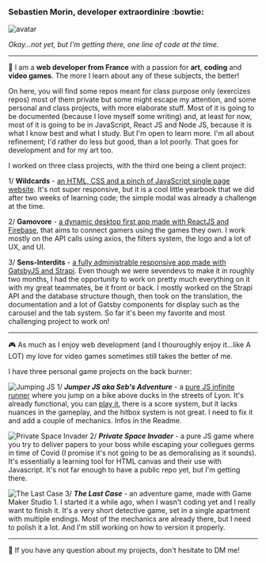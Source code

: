 ### Sebastien Morin, developer extraordinire :bowtie:

![avatar](https://i.imgur.com/HU3BtN7.jpg)

*Okay...not yet, but I'm getting there, one line of code at the time.*

---

🌱 I am a **web developer from France** with a passion for **art**, **coding** and **video games**. The more I learn about any of these subjects, the better!

On here, you will find some repos meant for class purpose only (exercizes repos) most of them private but some might escape my attention, and some personal and class projects, with more elaborate stuff. 
Most of it is going to be documented (because I love myself some writing) and, at least for now, most of it is going to be in JavaScript, React JS and Node JS, because it is what I know best and what I study. But I'm open to learn more.
I'm all about refinement; I'd rather do less but good, than a lot poorly. That goes for development and for my art too.

I worked on three class projects, with the third one being a client project:

1/ **Wildcards** - [an HTML, CSS and a pinch of JavaScript single page website](https://wildcodeschool.github.io/Lyon-js-202005-project-Trombino/). It's not super responsive, but it is a cool little yearbook that we did after two weeks of learning code; the simple modal was already a challenge at the time.

2/ **Gamovore** - [a dynamic desktop first app made with ReactJS and Firebase](https://gamovore.netlify.app/), that aims to connect gamers using the games they own. I work mostly on the API calls using axios, the filters system, the logo and a lot of UX, and UI.

3/ **Sens-Interdits** - [a fully administrable responsive app made with GatsbyJS and Strapi](https://github.com/WildCodeSchool/lyon-p3-sens-interdit). Even though we were sevendevs to make it in roughly two months, I had the opportunity to work on pretty much everything on it with my great teammates, be it front or back. I mostly worked on the Strapi API and the database structure though, then took on the translation, the documentation and a lot of Gatsby components for display such as the carousel and the tab system. So far it's been my favorite and most challenging project to work on!

---

:video_game: As much as I enjoy web development (and I thouroughly enjoy it...like A LOT) my love for video games sometimes still takes the better of me.

I have three personal game projects on the back burner:

![Jumping JS](https://i.imgur.com/GP8HGm8.gif)
1/ ***Jumper JS aka Seb's Adventure*** - a [pure JS infinite runner](https://github.com/Seblecaribou/Jumping-JS) where you jump on a bike above ducks in the streets of Lyon. It's already functional, you can [play it](https://seblecaribou.github.io/Jumping-JS/), there is a score system, but it lacks nuances in the gameplay, and the hitbox system is not great. I need to fix it and add a couple of mechanics. Infos in the Readme.

![Private Space Invader](https://i.imgur.com/CWkMvNU.gif)
2/ ***Private Space Invader*** - a pure JS game where you try to deliver papers to your boss while escaping your collegues germs in time of Covid (I promise it's not going to be as demoralising as it sounds). It's essentially a learning tool for HTML canvas and their use with Javascript. It's not far enough to have a public repo yet, but I'm getting there.

![The Last Case](https://i.imgur.com/pjWP2EY.gif)
3/ ***The Last Case*** - an adventure game, made with Game Maker Studio 1. I started it a while ago, when I wasn't coding yet and I really want to finish it. It's a very short detective game, set in a single apartment with multiple endings. Most of the mechanics are already there, but I need to polish it a lot. And I'm still working on how to version it properly.

---

:speech_balloon: If you have any question about my projects, don't hesitate to DM me!


